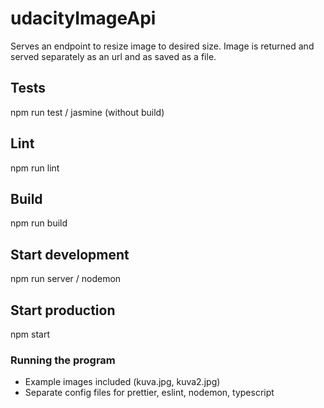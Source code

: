 # udacityImageApi
Serves an endpoint to resize image to desired size. Image is returned and served separately as an url and as saved as a file.

## Tests
npm run test
/ jasmine (without build)

## Lint
npm run lint

## Build
npm run build

## Start development
npm run server
/ nodemon

## Start production
npm start

### Running the program
* Example images included (kuva.jpg, kuva2.jpg)
* Separate config files for prettier, eslint, nodemon, typescript

